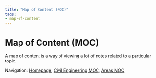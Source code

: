 ```yaml
---
title: "Map of Content (MOC)"
tags: 
- map-of-content
---
```

# Map of Content (MOC)

A map of content is a way of viewing a lot of notes related to a particular topic. 











Navigation: [Homepage](_index.md), [Civil Engineering MOC](notes/Civil%20Engineering%20MOC/Civil%20Engineering%20MOC.md), [Areas MOC](Areas%20MOC)
